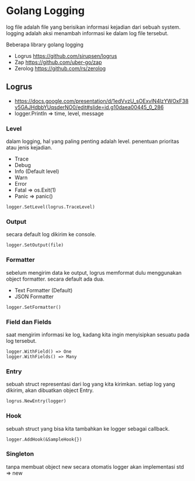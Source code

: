 # Golang Logging
log file adalah file yang berisikan informasi kejadian dari sebuah system. logging adalah aksi menambah informasi ke dalam log file tersebut.

Beberapa library golang logging
- Logrus https://github.com/sirupsen/logrus
- Zap https://github.com/uber-go/zap
- Zerolog https://github.com/rs/zerolog

## Logrus
- https://docs.google.com/presentation/d/1edVvzU_sOExvlN4lzYWOxF38v5GAJHdbbYUqsderNO0/edit#slide=id.g10daea00445_0_286
- logger.Println => time, level, message

### Level
dalam logging, hal yang paling penting adalah level. penentuan prioritas atau jenis kejadian.

- Trace
- Debug
- Info (Default level)
- Warn
- Error
- Fatal => os.Exit(1)
- Panic => panic()

```
logger.SetLevel(logrus.TraceLevel)
```

### Output
secara default log dikirim ke console.
```
logger.SetOutput(file)
```

### Formatter
sebelum mengirim data ke output, logrus memformat dulu menggunakan object formatter. secara default ada dua.
- Text Formatter (Default)
- JSON Formatter

```
logger.SetFormatter()
```

### Field dan Fields
saat mengirim informasi ke log, kadang kita ingin menyisipkan sesuatu pada log tersebut.
```
logger.WithField() => One
logger.WithFields() => Many
```

### Entry
sebuah struct representasi dari log yang kita kirimkan. setiap log yang dikirim, akan dibuatkan object Entry.
```
logrus.NewEntry(logger)
```

### Hook
sebuah struct yang bisa kita tambahkan ke logger sebagai callback.
```
logger.AddHook(&SampleHook{})
```

### Singleton
tanpa membuat object new secara otomatis logger akan implementasi std => new

